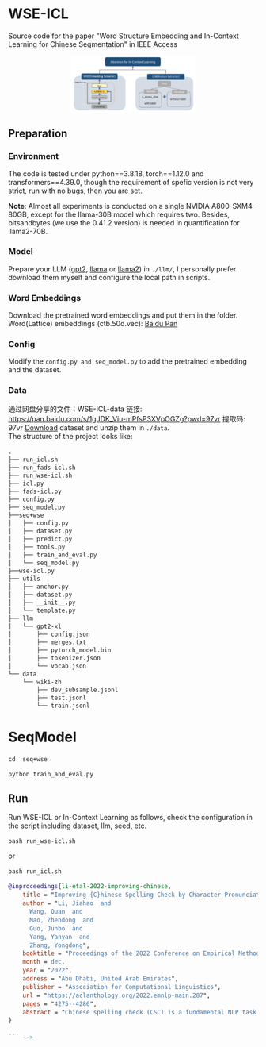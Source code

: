 # WSE-ICL
Source code for the paper "Word Structure Embedding and In-Context Learning  for Chinese Segmentation" in IEEE Access 

<div  align="center">  
<img src="./WSE-ICL.png" width="50%" alt="Framework of WSE-ICL" align=center />
</div>  

## Preparation
### Environment
The code is tested under python==3.8.18, torch==1.12.0 and transformers==4.39.0, though the requirement of spefic version is not very strict, run with no bugs, then you are set.

**Note**: Almost all experiments is conducted on a single NVIDIA A800-SXM4-80GB, except for the llama-30B model which requires two. Besides, bitsandbytes (we use the 0.41.2 version) is needed in quantification for llama2-70B.
### Model
Prepare your LLM ([gpt2](https://huggingface.co/gpt2-xl/tree/main), [llama](https://huggingface.co/docs/transformers/model_doc/llama) or [llama2](https://huggingface.co/docs/transformers/model_doc/llama2)) in `./llm/`, I personally prefer download them myself and configure the local path in scripts.
### Word Embeddings
Download the pretrained word embeddings and put them in the folder.
Word(Lattice) embeddings (ctb.50d.vec): [Baidu Pan](https://pan.baidu.com/s/1pLO6T9D)
### Config
Modify the `config.py and seq_model.py` to add the pretrained embedding and the dataset.
### Data
通过网盘分享的文件：WSE-ICL-data
链接: https://pan.baidu.com/s/1gJDK_Viu-mPfsP3XVpOGZg?pwd=97vr 提取码: 97vr
[Download](https://drive.google.com/file/d/1Pzsfn7mTwu6kIGssHGcXMVLH7hmLuShV/view?usp=drive_link) dataset and unzip them in `./data`.\
The structure of the project looks like:
```
.
├── run_icl.sh
├── run_fads-icl.sh
├── run_wse-icl.sh
├── icl.py
├── fads-icl.py
├── config.py
├── seq_model.py
├──seq+wse
│   ├── config.py
│   ├── dataset.py
│   ├── predict.py
│   ├── tools.py
│   ├── train_and_eval.py
│   └── seq_model.py
├──wse-icl.py
├── utils
│   ├── anchor.py
│   ├── dataset.py
│   ├── __init__.py
│   └── template.py
├── llm
│   └── gpt2-xl
│       ├── config.json
│       ├── merges.txt
│       ├── pytorch_model.bin
│       ├── tokenizer.json
│       └── vocab.json
└── data
    └── wiki-zh
        ├── dev_subsample.jsonl
        ├── test.jsonl
        └── train.jsonl
```
# SeqModel
```
cd  seq+wse
```
```
python train_and_eval.py
```

## Run
Run WSE-ICL or In-Context Learning as follows, check the configuration in the script including dataset, llm, seed, etc.
```
bash run_wse-icl.sh
```
or
```
bash run_icl.sh
```


```bibtex
@inproceedings{li-etal-2022-improving-chinese,
    title = "Improving {C}hinese Spelling Check by Character Pronunciation Prediction: The Effects of Adaptivity and Granularity",
    author = "Li, Jiahao  and
      Wang, Quan  and
      Mao, Zhendong  and
      Guo, Junbo  and
      Yang, Yanyan  and
      Zhang, Yongdong",
    booktitle = "Proceedings of the 2022 Conference on Empirical Methods in Natural Language Processing",
    month = dec,
    year = "2022",
    address = "Abu Dhabi, United Arab Emirates",
    publisher = "Association for Computational Linguistics",
    url = "https://aclanthology.org/2022.emnlp-main.287",
    pages = "4275--4286",
    abstract = "Chinese spelling check (CSC) is a fundamental NLP task that detects and corrects spelling errors in Chinese texts. As most of these spelling errors are caused by phonetic similarity, effectively modeling the pronunciation of Chinese characters is a key factor for CSC. In this paper, we consider introducing an auxiliary task of Chinese pronunciation prediction (CPP) to improve CSC, and, for the first time, systematically discuss the adaptivity and granularity of this auxiliary task. We propose SCOPE which builds upon a shared encoder two parallel decoders, one for the primary CSC task and the other for a fine-grained auxiliary CPP task, with a novel adaptive weighting scheme to balance the two tasks. In addition, we design a delicate iterative correction strategy for further improvements during inference. Empirical evaluation shows that SCOPE achieves new state-of-the-art on three CSC benchmarks, demonstrating the effectiveness and superiority of the auxiliary CPP task. Comprehensive ablation studies further verify the positive effects of adaptivity and granularity of the task.",
}

``` -->